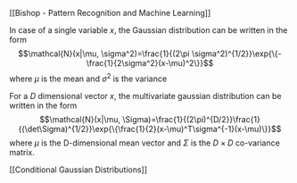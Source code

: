 [[Bishop - Pattern Recognition and Machine Learning]]

In case of a single variable $x$, the Gaussian distribution can be written in the form
$$\mathcal{N}(x|\mu, \sigma^2)=\frac{1}{(2\pi \sigma^2)^{1/2}}\exp{\{-\frac{1}{2\sigma^2}(x-\mu)^2\}}$$
where $\mu$ is the mean and $\sigma^2$ is the variance

For a $D$ dimensional vector $x$, the multivariate gaussian distribution can be written in the form
$$\mathcal{N}(x|\mu, \Sigma)=\frac{1}{(2\pi)^{D/2}}\frac{1}{(\det\Sigma)^{1/2}}\exp{\{\frac{1}{2}(x-\mu)^T\sigma^{-1}(x-\mu)\}}$$
where $\mu$ is the D-dimensional mean vector and $\Sigma$ is the $D\times D$ co-variance matrix.

[[Conditional Gaussian Distributions]]